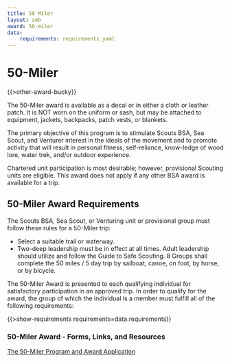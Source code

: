 ```yaml
---
title: 50 Miler
layout: smb
award: 50-miler
data:
    requirements: requirements.yaml
---
```


# 50-Miler

<div class="D(f) Fxd(c)--s">
<div class="Ta(c) Pt(1em)--s">

{{>other-award-bucky}}

<p>The 50-Miler award is available as a decal or in either a cloth or leather patch. It is NOT worn on the uniform or sash, but may be attached to equipment, jackets, backpacks, patch vests, or blankets.</p>

</div>
<div>

The primary objective of this program is to stimulate Scouts BSA, Sea Scout, and Venturer interest in the ideals of the movement and to promote activity that will result in personal fitness, self-reliance, know-ledge of wood lore, water trek, and/or outdoor experience.

Chartered unit participation is most desirable; however, provisional Scouting units are eligible. This award does not apply if any other BSA award is available for a trip.

</div></div>

## 50-Miler Award Requirements

The Scouts BSA, Sea Scout, or Venturing unit or provisional group must follow these rules for a 50-Miler trip:

* Select a suitable trail or waterway.
* Two-deep leadership must be in effect at all times. Adult leadership should utilize and follow the Guide to Safe Scouting.
8 Groups shall complete the 50 miles / 5 day trip by sailboat, canoe, on foot, by horse, or by bicycle.

The 50-Miler Award is presented to each qualifying individual for satisfactory participation in an approved trip. In order to qualify for the award, the group of which the individual is a member must fulfill all of the following requirements:

{{>show-requirements requirements=data.requirements}}

### 50-Miler Award - Forms, Links, and Resources

[The 50-Miler Program and Award Application](application.pdf)

